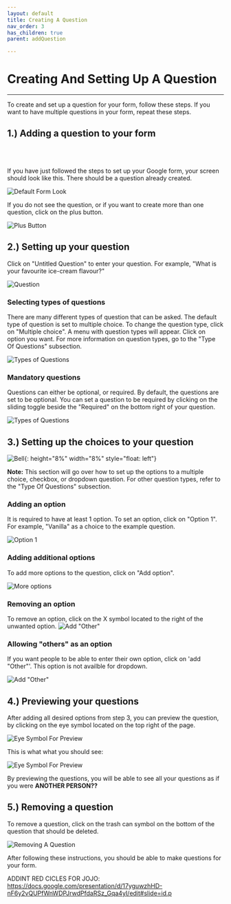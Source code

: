 ```yaml
---
layout: default
title: Creating A Question
nav_order: 3
has_children: true
parent: addQuestion

---
```


# Creating And Setting Up A Question

---

To create and set up a question for your form, follow these steps. If you want to have multiple questions in your form, repeat these steps.


## 1.) Adding a question to your form
  <br />
  <br />

  If you have just followed the steps to set up your Google form, your screen should look like this. There should be a question already created.

  ![Default Form Look](https://github.com/kevtrng/Google-Forms-Guide/blob/gh-pages/docs/images/addingQuestions/1_defaultQuestion.png?raw=true)

  If you do not see the question, or if you want to create more than one question, click on the plus button.

  ![Plus Button](https://github.com/kevtrng/Google-Forms-Guide/blob/gh-pages/docs/images/addingQuestions/1_addingAQuestion.png?raw=true)

## 2.) Setting up your question

  Click on "Untitled Question" to enter your question. For example, "What is your favourite ice-cream flavour?"

  ![Question](https://github.com/kevtrng/Google-Forms-Guide/blob/gh-pages/docs/images/addingQuestions/2_Question.png?raw=true)

### Selecting types of questions

  There are many different types of question that can be asked. The default type of question is set to multiple choice. To change the question type, click on "Multiple choice". A menu with question types will appear. Click on option you want. For more information on question types, go to the "Type Of Questions" subsection.

  ![Types of Questions](https://github.com/kevtrng/Google-Forms-Guide/blob/gh-pages/docs/images/addingQuestions/2_TypesOfQuestions.png?raw=true)

### Mandatory questions

  Questions can either be optional, or required. By default, the questions are set to be optional. You can set a question to be required by clicking on the sliding toggle beside the "Required" on the bottom right of your question.

  ![Types of Questions](https://github.com/kevtrng/Google-Forms-Guide/blob/gh-pages/docs/images/addingQuestions/2_requiredQuestion.png?raw=true)

## 3.) Setting up the choices to your question

  ![Bell](https://github.com/kevtrng/Google-Forms-Guide/blob/gh-pages/docs/images/icons/bell.png?raw=true){: height="8%" width="8%" style="float: left"}

  **Note:** This section will go over how to set up the options to a multiple choice, checkbox, or dropdown question. For other question types, refer to the "Type Of Questions" subsection.
  <br/>

### Adding an option

  It is required to have at least 1 option. To set an option, click on "Option 1". For example, "Vanilla" as a choice to the example question.

  ![Option 1](https://github.com/kevtrng/Google-Forms-Guide/blob/gh-pages/docs/images/addingQuestions/3_firstOptions.png?raw=true)

### Adding additional options

  To add more options to the question, click on "Add option".

  ![More options](https://github.com/kevtrng/Google-Forms-Guide/blob/gh-pages/docs/images/addingQuestions/3_moreOptions.png?raw=true)

### Removing an option

  To remove an option, click on the X symbol located to the right of the unwanted option.
  ![Add "Other"](https://github.com/kevtrng/Google-Forms-Guide/blob/gh-pages/docs/images/addingQuestions/3_removeOption.png?raw=true)

### Allowing "others" as an option

  If you want people to be able to enter their own option, click on 'add "Other"'. This option is not availble for dropdown.

  ![Add "Other"](https://github.com/kevtrng/Google-Forms-Guide/blob/gh-pages/docs/images/addingQuestions/3_addOther.png?raw=true)

## 4.) Previewing your questions

  After adding all desired options from step 3, you can preview the question, by clicking on the eye symbol located on the top right of the page.

  ![Eye Symbol For Preview](https://github.com/kevtrng/Google-Forms-Guide/blob/gh-pages/docs/images/addingQuestions/4_eyeSymbol.png?raw=true)  

  This is what what you should see:

  ![Eye Symbol For Preview](https://github.com/kevtrng/Google-Forms-Guide/blob/gh-pages/docs/images/addingQuestions/4_preview.png?raw=true)  

  By previewing the questions, you will be able to see all your questions as if you were **ANOTHER PERSON??**

## 5.) Removing a question

  To remove a question, click on the trash can symbol on the bottom of the question that should be deleted.

  ![Removing A Question](https://github.com/kevtrng/Google-Forms-Guide/blob/gh-pages/docs/images/addingQuestions/5_removingQuestion.png?raw=true)

After following these instructions, you should be able to make questions for your form.

ADDINT RED CICLES FOR JOJO:
https://docs.google.com/presentation/d/17yguwzhHD-nF6y2vQUPfWnWDPJrwdPfdaRSz_Gqa4yI/edit#slide=id.p
